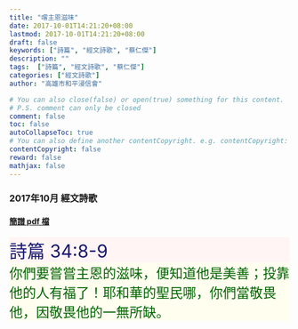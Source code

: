 ```yaml
---
title: "嚐主恩滋味"
date: 2017-10-01T14:21:20+08:00
lastmod: 2017-10-01T14:21:20+08:00
draft: false
keywords: ["詩篇", "經文詩歌", "蔡仁傑"]
description: ""
tags:  ["詩篇", "經文詩歌", "蔡仁傑"]
categories: ["經文詩歌"]
author: "高雄市和平浸信會"

# You can also close(false) or open(true) something for this content.
# P.S. comment can only be closed
comment: false
toc: false
autoCollapseToc: true
# You can also define another contentCopyright. e.g. contentCopyright: "This is another copyright."
contentCopyright: false
reward: false
mathjax: false
---
```


### 2017年10月 經文詩歌

#### [簡譜 pdf 檔](/pdf-h/h201710.pdf "嚐主恩滋味")

<div style="background-color:#FFF5F5"><font size="6", color="#191970">
詩篇 34:8-9
</font>
</div>

<div style="background-color:#FFFEEF"><font size="5", color="#006400">
你們要嘗嘗主恩的滋味，便知道他是美善；投靠他的人有福了！耶和華的聖民哪，你們當敬畏他，因敬畏他的一無所缺。
</font>
</div>